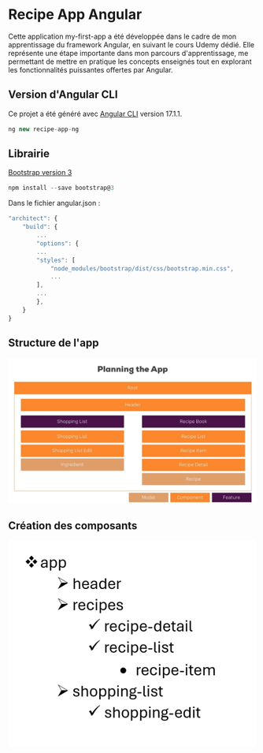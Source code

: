 # Recipe App Angular

Cette application my-first-app a été développée dans le cadre de mon apprentissage du framework Angular, en suivant le cours Udemy dédié. Elle représente une étape importante dans mon parcours d'apprentissage, me permettant de mettre en pratique les concepts enseignés tout en explorant les fonctionnalités puissantes offertes par Angular.




## Version d'Angular CLI
Ce projet a été généré avec [Angular CLI](https://github.com/angular/angular-cli) version 17.1.1.


```js
ng new recipe-app-ng
```



## Librairie

[Bootstrap version 3](https://getbootstrap.com/docs/3.3/getting-started/)

```js
npm install --save bootstrap@3
```

Dans le fichier angular.json :

```js
"architect": {
    "build": {
        ...
        "options": {
        ...
        "styles": [
            "node_modules/bootstrap/dist/css/bootstrap.min.css",
            ...
        ],
        ...
        },
    }
}
```


## Structure de l'app

![Planning](./src/assets/structure/planning.png)


## Création des composants

![Components](./src/assets/structure/components.png)